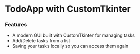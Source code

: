 # TodoApp with CustomTkinter

### Features
* A modern GUI built with CustomTkinter for managing tasks
* Add/Delete tasks from a list
* Saving your tasks locally so you can access them again